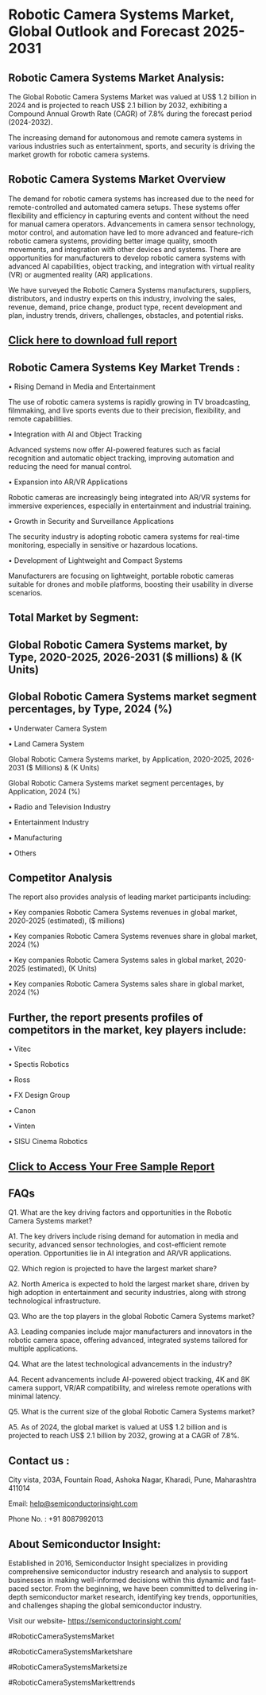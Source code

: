 Robotic Camera Systems Market, Global Outlook and Forecast 2025-2031
=
Robotic Camera Systems Market Analysis:
-
The Global Robotic Camera Systems Market was valued at US$ 1.2 billion in 2024 and is projected to reach US$ 2.1 billion by 2032, exhibiting a Compound Annual Growth Rate (CAGR) of 7.8% during the forecast period (2024-2032).

The increasing demand for autonomous and remote camera systems in various industries such as entertainment, sports, and security is driving the market growth for robotic camera systems.

Robotic Camera Systems Market Overview
-
The demand for robotic camera systems has increased due to the need for remote-controlled and automated camera setups. These systems offer flexibility and efficiency in capturing events and content without the need for manual camera operators. Advancements in camera sensor technology, motor control, and automation have led to more advanced and feature-rich robotic camera systems, providing better image quality, smooth movements, and integration with other devices and systems. There are opportunities for manufacturers to develop robotic camera systems with advanced AI capabilities, object tracking, and integration with virtual reality (VR) or augmented reality (AR) applications.

We have surveyed the Robotic Camera Systems manufacturers, suppliers, distributors, and industry experts on this industry, involving the sales, revenue, demand, price change, product type, recent development and plan, industry trends, drivers, challenges, obstacles, and potential risks.

[Click here to download full report](https://semiconductorinsight.com/report/robotic-camera-systems-market/)
-
Robotic Camera Systems Key Market Trends  :
-
•	Rising Demand in Media and Entertainment

The use of robotic camera systems is rapidly growing in TV broadcasting, filmmaking, and live sports events due to their precision, flexibility, and remote capabilities.

•	Integration with AI and Object Tracking

Advanced systems now offer AI-powered features such as facial recognition and automatic object tracking, improving automation and reducing the need for manual control.

•	Expansion into AR/VR Applications

Robotic cameras are increasingly being integrated into AR/VR systems for immersive experiences, especially in entertainment and industrial training.

•	Growth in Security and Surveillance Applications

The security industry is adopting robotic camera systems for real-time monitoring, especially in sensitive or hazardous locations.

•	Development of Lightweight and Compact Systems

Manufacturers are focusing on lightweight, portable robotic cameras suitable for drones and mobile platforms, boosting their usability in diverse scenarios.

Total Market by Segment:
-
Global Robotic Camera Systems market, by Type, 2020-2025, 2026-2031 ($ millions) & (K Units)
-
Global Robotic Camera Systems market segment percentages, by Type, 2024 (%)
-
•	Underwater Camera System

•	Land Camera System

Global Robotic Camera Systems market, by Application, 2020-2025, 2026-2031 ($ Millions) & (K Units)

Global Robotic Camera Systems market segment percentages, by Application, 2024 (%)

•	Radio and Television Industry

•	Entertainment Industry

•	Manufacturing

•	Others

Competitor Analysis
-
The report also provides analysis of leading market participants including:

•	Key companies Robotic Camera Systems revenues in global market, 2020-2025 (estimated), ($ millions)

•	Key companies Robotic Camera Systems revenues share in global market, 2024 (%)

•	Key companies Robotic Camera Systems sales in global market, 2020-2025 (estimated), (K Units)

•	Key companies Robotic Camera Systems sales share in global market, 2024 (%)

Further, the report presents profiles of competitors in the market, key players include:
-
•	Vitec

•	Spectis Robotics

•	Ross

•	FX Design Group

•	Canon

•	Vinten

•	SISU Cinema Robotics

[Click to Access Your Free Sample Report](https://semiconductorinsight.com/report/robotic-camera-systems-market/)
-
FAQs
-
Q1. What are the key driving factors and opportunities in the Robotic Camera Systems market?

A1. The key drivers include rising demand for automation in media and security, advanced sensor technologies, and cost-efficient remote operation. Opportunities lie in AI integration and AR/VR applications.

Q2. Which region is projected to have the largest market share?

A2. North America is expected to hold the largest market share, driven by high adoption in entertainment and security industries, along with strong technological infrastructure.

Q3. Who are the top players in the global Robotic Camera Systems market?

A3. Leading companies include major manufacturers and innovators in the robotic camera space, offering advanced, integrated systems tailored for multiple applications.

Q4. What are the latest technological advancements in the industry?

A4. Recent advancements include AI-powered object tracking, 4K and 8K camera support, VR/AR compatibility, and wireless remote operations with minimal latency.

Q5. What is the current size of the global Robotic Camera Systems market?

A5. As of 2024, the global market is valued at US$ 1.2 billion and is projected to reach US$ 2.1 billion by 2032, growing at a CAGR of 7.8%.

Contact us : 
-
City vista, 203A, Fountain Road, Ashoka Nagar, Kharadi, Pune, Maharashtra 411014

Email: help@semiconductorinsight.com

Phone No. : +91 8087992013

About Semiconductor Insight:
-
Established in 2016, Semiconductor Insight specializes in providing comprehensive semiconductor industry research and analysis to support businesses in making well-informed decisions within this dynamic and fast-paced sector. From the beginning, we have been committed to delivering in-depth semiconductor market research, identifying key trends, opportunities, and challenges shaping the global semiconductor industry.

Visit our website- https://semiconductorinsight.com/

#RoboticCameraSystemsMarket 

#RoboticCameraSystemsMarketshare

#RoboticCameraSystemsMarketsize

#RoboticCameraSystemsMarkettrends 
 
 

